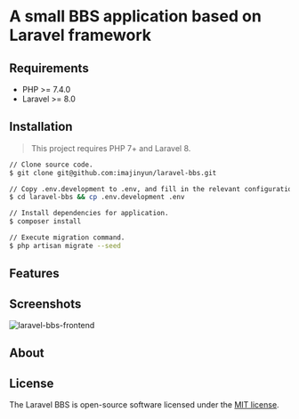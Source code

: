 # A small BBS application based on Laravel framework

## Requirements

* PHP >= 7.4.0
* Laravel >= 8.0

## Installation

> This project requires PHP 7+ and Laravel 8.

```bash
// Clone source code.
$ git clone git@github.com:imajinyun/laravel-bbs.git

// Copy .env.development to .env, and fill in the relevant configuration values.
$ cd laravel-bbs && cp .env.development .env

// Install dependencies for application.
$ composer install

// Execute migration command.
$ php artisan migrate --seed
```

## Features

## Screenshots

![laravel-bbs-frontend](https://entities.oss-cn-beijing.aliyuncs.com/laravel/bbs/screenshots/laravel-bbs-frontend.png)

## About

## License

The Laravel BBS is open-source software licensed under the [MIT license](https://opensource.org/licenses/MIT).
